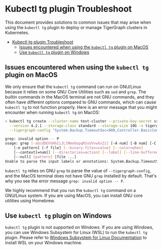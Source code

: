 # Kubectl tg plugin Troubleshoot

This document provides solutions to common issues that may arise when using the `kubectl tg` plugin to deploy or manage TigerGraph clusters in Kubernetes.

- [Kubectl tg plugin Troubleshoot](#kubectl-tg-plugin-troubleshoot)
  - [Issues encountered when using the `kubectl tg` plugin on MacOS](#issues-encountered-when-using-the-kubectl-tg-plugin-on-macos)
  - [Use `kubectl tg` plugin on Windows](#use-kubectl-tg-plugin-on-windows)

## Issues encountered when using the `kubectl tg` plugin on MacOS

We only ensure that the `kubectl tg` command can run on GNU/Linux because it relies on some GNU Core Utilities such as `sed` and `grep`.
The builtin commands in the MacOS terminal are not GNU commands, and they often have different options compared to GNU commands, which can cause `kubectl tg` to not function properly. Here is an error message that you might encounter when running `kubectl tg` on MacOS:

```bash
> kubectl tg create --cluster-name test-cluster --private-key-secret ssh-key-secret \
  --version 4.2.1 --storage-class standard --storage-size 10G -n tigergraph \
  --tigergraph-config "System.Backup.TimeoutSec=900,Controller.BasicConfig.LogConfig.LogFileMaxSizeMB=40"

grep: invalid option -- P
usage: grep [-abcdDEFGHhIiJLlMmnOopqRSsUVvwXxZz] [-A num] [-B num] [-C[num]]
    [-e pattern] [-f file] [--binary-files=value] [--color=when]
    [--context[=num]] [--directories=action] [--label] [--line-buffered]
    [--null] [pattern] [file ...]
Unable to parse the input labels or annotations: System.Backup.TimeoutSec=900,Controller.BasicConfig.LogConfig.LogFileMaxSizeMB=40. A typical example is: --pod-annotations k1=v1,k2="v2",k3='v 3',k4=\"abc,123\"
```

`kubectl tg` relies on GNU `grep` to parse the value of `--tigergraph-config`, and the MacOS terminal does not have GNU `grep` installed by default. That's why you see the error message `grep: invalid option -- P`.

We highly recommend that you run the `kubectl tg` command on a GNU/Linux system. If you are using MacOS, you can install GNU core utilities using Homebrew.

## Use `kubectl tg` plugin on Windows

`kubectl tg` plugin is not supported on Windows. If you are using Windows, you can use Windows Subsystem for Linux (WSL) to run the `kubectl tg` plugin.
Please refer to [Windows Subsystem for Linux Documentation](https://learn.microsoft.com/en-us/windows/wsl/) to install WSL on your Windows machine.
